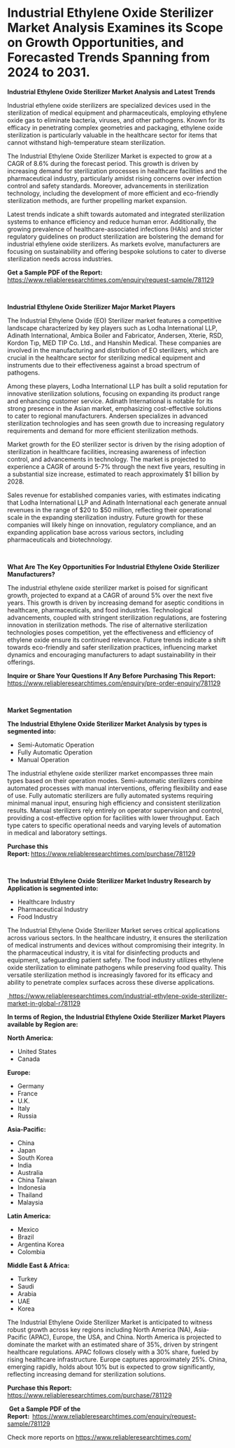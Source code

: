 <p><h1>Industrial Ethylene Oxide Sterilizer Market Analysis Examines its Scope on Growth Opportunities, and Forecasted Trends Spanning from 2024 to 2031.</h1></p><p><strong>Industrial Ethylene Oxide Sterilizer Market Analysis and Latest Trends</strong></p>
<p><p>Industrial ethylene oxide sterilizers are specialized devices used in the sterilization of medical equipment and pharmaceuticals, employing ethylene oxide gas to eliminate bacteria, viruses, and other pathogens. Known for its efficacy in penetrating complex geometries and packaging, ethylene oxide sterilization is particularly valuable in the healthcare sector for items that cannot withstand high-temperature steam sterilization.</p><p>The Industrial Ethylene Oxide Sterilizer Market is expected to grow at a CAGR of 8.6% during the forecast period. This growth is driven by increasing demand for sterilization processes in healthcare facilities and the pharmaceutical industry, particularly amidst rising concerns over infection control and safety standards. Moreover, advancements in sterilization technology, including the development of more efficient and eco-friendly sterilization methods, are further propelling market expansion.</p><p>Latest trends indicate a shift towards automated and integrated sterilization systems to enhance efficiency and reduce human error. Additionally, the growing prevalence of healthcare-associated infections (HAIs) and stricter regulatory guidelines on product sterilization are bolstering the demand for industrial ethylene oxide sterilizers. As markets evolve, manufacturers are focusing on sustainability and offering bespoke solutions to cater to diverse sterilization needs across industries.</p></p>
<p><strong>Get a Sample PDF of the Report:&nbsp;</strong> <a href="https://www.reliableresearchtimes.com/enquiry/request-sample/781129?utm_campaign=1994&utm_medium=2&utm_source=Github&utm_content=ia&utm_term=30122024&utm_id=industrial-ethylene-oxide-sterilizer">https://www.reliableresearchtimes.com/enquiry/request-sample/781129</a></p>
<p>&nbsp;</p>
<p><strong>Industrial Ethylene Oxide Sterilizer Major Market Players</strong></p>
<p><p>The Industrial Ethylene Oxide (EO) Sterilizer market features a competitive landscape characterized by key players such as Lodha International LLP, Adinath International, Ambica Boiler and Fabricator, Andersen, Xterie, RSD, Kordon Tıp, MED TIP Co. Ltd., and Hanshin Medical. These companies are involved in the manufacturing and distribution of EO sterilizers, which are crucial in the healthcare sector for sterilizing medical equipment and instruments due to their effectiveness against a broad spectrum of pathogens.</p><p>Among these players, Lodha International LLP has built a solid reputation for innovative sterilization solutions, focusing on expanding its product range and enhancing customer service. Adinath International is notable for its strong presence in the Asian market, emphasizing cost-effective solutions to cater to regional manufacturers. Andersen specializes in advanced sterilization technologies and has seen growth due to increasing regulatory requirements and demand for more efficient sterilization methods.</p><p>Market growth for the EO sterilizer sector is driven by the rising adoption of sterilization in healthcare facilities, increasing awareness of infection control, and advancements in technology. The market is projected to experience a CAGR of around 5-7% through the next five years, resulting in a substantial size increase, estimated to reach approximately $1 billion by 2028.</p><p>Sales revenue for established companies varies, with estimates indicating that Lodha International LLP and Adinath International each generate annual revenues in the range of $20 to $50 million, reflecting their operational scale in the expanding sterilization industry. Future growth for these companies will likely hinge on innovation, regulatory compliance, and an expanding application base across various sectors, including pharmaceuticals and biotechnology.</p></p>
<p>&nbsp;</p>
<p><strong>What Are The Key Opportunities For Industrial Ethylene Oxide Sterilizer Manufacturers?</strong></p>
<p><p>The industrial ethylene oxide sterilizer market is poised for significant growth, projected to expand at a CAGR of around 5% over the next five years. This growth is driven by increasing demand for aseptic conditions in healthcare, pharmaceuticals, and food industries. Technological advancements, coupled with stringent sterilization regulations, are fostering innovation in sterilization methods. The rise of alternative sterilization technologies poses competition, yet the effectiveness and efficiency of ethylene oxide ensure its continued relevance. Future trends indicate a shift towards eco-friendly and safer sterilization practices, influencing market dynamics and encouraging manufacturers to adapt sustainability in their offerings.</p></p>
<p><strong>Inquire or Share Your Questions If Any Before Purchasing This Report:</strong> <a href="https://www.reliableresearchtimes.com/enquiry/pre-order-enquiry/781129?utm_campaign=1994&utm_medium=2&utm_source=Github&utm_content=ia&utm_term=30122024&utm_id=industrial-ethylene-oxide-sterilizer">https://www.reliableresearchtimes.com/enquiry/pre-order-enquiry/781129</a></p>
<p>&nbsp;</p>
<p><strong>Market Segmentation</strong></p>
<p><strong>The Industrial Ethylene Oxide Sterilizer Market Analysis by types is segmented into:</strong></p>
<p><ul><li>Semi-Automatic Operation</li><li>Fully Automatic Operation</li><li>Manual Operation</li></ul></p>
<p><p>The industrial ethylene oxide sterilizer market encompasses three main types based on their operation modes. Semi-automatic sterilizers combine automated processes with manual interventions, offering flexibility and ease of use. Fully automatic sterilizers are fully automated systems requiring minimal manual input, ensuring high efficiency and consistent sterilization results. Manual sterilizers rely entirely on operator supervision and control, providing a cost-effective option for facilities with lower throughput. Each type caters to specific operational needs and varying levels of automation in medical and laboratory settings.</p></p>
<p><strong>Purchase this Report:&nbsp;</strong><a href="https://www.reliableresearchtimes.com/purchase/781129?utm_campaign=1994&utm_medium=2&utm_source=Github&utm_content=ia&utm_term=30122024&utm_id=industrial-ethylene-oxide-sterilizer">https://www.reliableresearchtimes.com/purchase/781129</a></p>
<p>&nbsp;</p>
<p><strong>The Industrial Ethylene Oxide Sterilizer Market Industry Research by Application is segmented into:</strong></p>
<p><ul><li>Healthcare Industry</li><li>Pharmaceutical Industry</li><li>Food Industry</li></ul></p>
<p><p>The Industrial Ethylene Oxide Sterilizer Market serves critical applications across various sectors. In the healthcare industry, it ensures the sterilization of medical instruments and devices without compromising their integrity. In the pharmaceutical industry, it is vital for disinfecting products and equipment, safeguarding patient safety. The food industry utilizes ethylene oxide sterilization to eliminate pathogens while preserving food quality. This versatile sterilization method is increasingly favored for its efficacy and ability to penetrate complex surfaces across these diverse applications.</p></p>
<p><a href="https://www.reliableresearchtimes.com/industrial-ethylene-oxide-sterilizer-market-in-global-r781129?utm_campaign=1994&utm_medium=2&utm_source=Github&utm_content=ia&utm_term=30122024&utm_id=industrial-ethylene-oxide-sterilizer">&nbsp;https://www.reliableresearchtimes.com/industrial-ethylene-oxide-sterilizer-market-in-global-r781129</a></p>
<p><strong>In terms of Region, the Industrial Ethylene Oxide Sterilizer Market Players available by Region are:</strong></p>
<p>
    <p> <strong> North America: </strong>
        <ul>
            <li>United States</li>
            <li>Canada</li>
        </ul>
        </p> 
    <p> <strong> Europe: </strong>
        <ul>
            <li>Germany</li>
            <li>France</li>
            <li>U.K.</li>
            <li>Italy</li>
            <li>Russia</li>
        </ul>
        </p> 
    <p> <strong> Asia-Pacific: </strong>
        <ul>
            <li>China</li>
            <li>Japan</li>
            <li>South Korea</li>
            <li>India</li>
            <li>Australia</li>
            <li>China Taiwan</li>
            <li>Indonesia</li>
            <li>Thailand</li>
            <li>Malaysia</li>
        </ul>
        </p> 
    <p> <strong> Latin America: </strong>
        <ul>
            <li>Mexico</li>
            <li>Brazil</li>
            <li>Argentina Korea</li>
            <li>Colombia</li>
        </ul>
        </p> 
    <p> <strong> Middle East & Africa: </strong>
        <ul>
            <li>Turkey</li>
            <li>Saudi</li>
            <li>Arabia</li>
            <li>UAE</li>
            <li>Korea</li>
        </ul>
    </p>
    </p>
<p><p>The Industrial Ethylene Oxide Sterilizer Market is anticipated to witness robust growth across key regions including North America (NA), Asia-Pacific (APAC), Europe, the USA, and China. North America is projected to dominate the market with an estimated share of 35%, driven by stringent healthcare regulations. APAC follows closely with a 30% share, fueled by rising healthcare infrastructure. Europe captures approximately 25%. China, emerging rapidly, holds about 10% but is expected to grow significantly, reflecting increasing demand for sterilization solutions.</p></p>
<p><strong>Purchase this Report: </strong><a href="https://www.reliableresearchtimes.com/purchase/781129?utm_campaign=1994&utm_medium=2&utm_source=Github&utm_content=ia&utm_term=30122024&utm_id=industrial-ethylene-oxide-sterilizer">https://www.reliableresearchtimes.com/purchase/781129</a></p>
<p>&nbsp;<strong>Get a Sample PDF of the Report:&nbsp;&nbsp;</strong><a href="https://www.reliableresearchtimes.com/enquiry/request-sample/781129?utm_campaign=1994&utm_medium=2&utm_source=Github&utm_content=ia&utm_term=30122024&utm_id=industrial-ethylene-oxide-sterilizer">https://www.reliableresearchtimes.com/enquiry/request-sample/781129</a></p>
<p><strong></strong></p>
<p>Check more reports on <a href="https://www.reliableresearchtimes.com/?utm_campaign=1994&utm_medium=2&utm_source=Github&utm_content=ia&utm_term=30122024&utm_id=industrial-ethylene-oxide-sterilizer">https://www.reliableresearchtimes.com/</a></p>